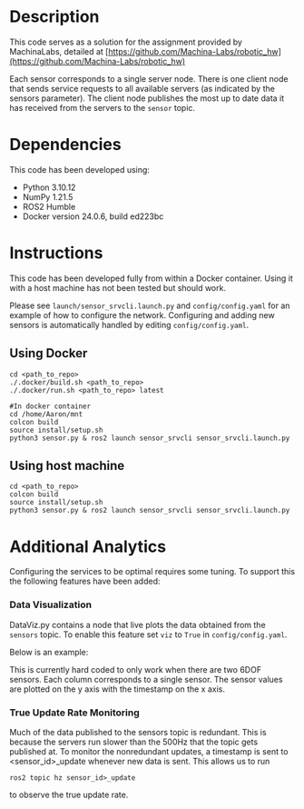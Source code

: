 # Description

This code serves as a solution for the assignment provided by MachinaLabs, detailed at [https://github.com/Machina-Labs/robotic_hw](https://github.com/Machina-Labs/robotic_hw)

Each sensor corresponds to a single server node. There is one client node that sends service requests to all available servers (as indicated by the sensors parameter). The client node publishes the most up to date data it has received from the servers to the `sensor` topic.

# Dependencies

This code has been developed using:

* Python 3.10.12
* NumPy 1.21.5
* ROS2 Humble
* Docker version 24.0.6, build ed223bc

# Instructions

This code has been developed fully from within a Docker container. Using it with a host machine has not been tested but should work.

Please see `launch/sensor_srvcli.launch.py`  and `config/config.yaml` for an example of how to configure the network. Configuring and adding new sensors is automatically handled by editing `config/config.yaml`.

## Using Docker

```
cd <path_to_repo>
./.docker/build.sh <path_to_repo> 
./.docker/run.sh <path_to_repo> latest

#In docker container
cd /home/Aaron/mnt
colcon build
source install/setup.sh
python3 sensor.py & ros2 launch sensor_srvcli sensor_srvcli.launch.py 
```

## Using host machine

```
cd <path_to_repo>
colcon build
source install/setup.sh
python3 sensor.py & ros2 launch sensor_srvcli sensor_srvcli.launch.py 
```

# Additional Analytics

Configuring the services to be optimal requires some tuning. To support this the following features have been added:

### Data Visualization

DataViz.py contains a node that live plots the data obtained from the `sensors` topic. To enable this feature set `viz` to `True` in `config/config.yaml`.

Below is an example:


This is currently hard coded to only work when there are two 6DOF sensors. Each column corresponds to a single sensor. The sensor values are plotted on the y axis with the timestamp on the x axis.

### True Update Rate Monitoring

Much of the data published to the sensors topic is redundant. This is because the servers run slower than the 500Hz that the topic gets published at. To monitor the nonredundant updates, a timestamp is sent to <sensor_id>_update whenever new data is sent. This allows us to run

```
ros2 topic hz sensor_id>_update
```

to observe the true update rate.
